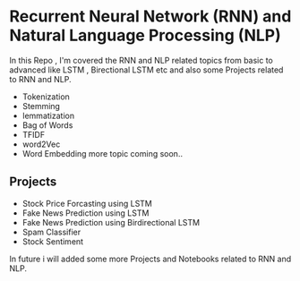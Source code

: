 # Recurrent Neural Network (RNN) and Natural Language Processing (NLP) 

In this Repo , I'm covered the RNN and NLP related topics from basic to advanced like LSTM  , Birectional LSTM etc and also some Projects related to RNN and NLP.
 - Tokenization
 - Stemming
 - lemmatization
 - Bag of Words
 - TFIDF
 - word2Vec
 - Word Embedding
more topic coming soon..

## Projects
 - Stock Price Forcasting using LSTM
 - Fake News Prediction using LSTM
 - Fake News Prediction using Birdirectional LSTM
 - Spam Classifier
 - Stock Sentiment
 
In future i will added some more Projects and Notebooks related to RNN and NLP.
